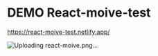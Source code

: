 # DEMO React-moive-test <br/>
https://react-moive-test.netlify.app/  <br/>

![Uploading react-moive.png…]()  <br/>
